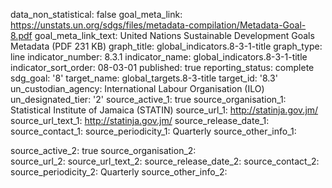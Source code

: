data_non_statistical: false
goal_meta_link: https://unstats.un.org/sdgs/files/metadata-compilation/Metadata-Goal-8.pdf
goal_meta_link_text: United Nations Sustainable Development Goals Metadata (PDF 231
  KB)
graph_title: global_indicators.8-3-1-title
graph_type: line
indicator_number: 8.3.1
indicator_name: global_indicators.8-3-1-title
indicator_sort_order: 08-03-01
published: true
reporting_status: complete
sdg_goal: '8'
target_name: global_targets.8-3-title
target_id: '8.3'
un_custodian_agency: International Labour Organisation (ILO)
un_designated_tier: '2'
source_active_1: true
source_organisation_1: Statistical Institute of Jamaica (STATIN)
source_url_1: http://statinja.gov.jm/
source_url_text_1: http://statinja.gov.jm/
source_release_date_1: 
source_contact_1: 
source_periodicity_1: Quarterly
source_other_info_1: 
            
source_active_2: true
source_organisation_2:  
source_url_2: 
source_url_text_2: 
source_release_date_2: 
source_contact_2: 
source_periodicity_2: Quarterly
source_other_info_2: 